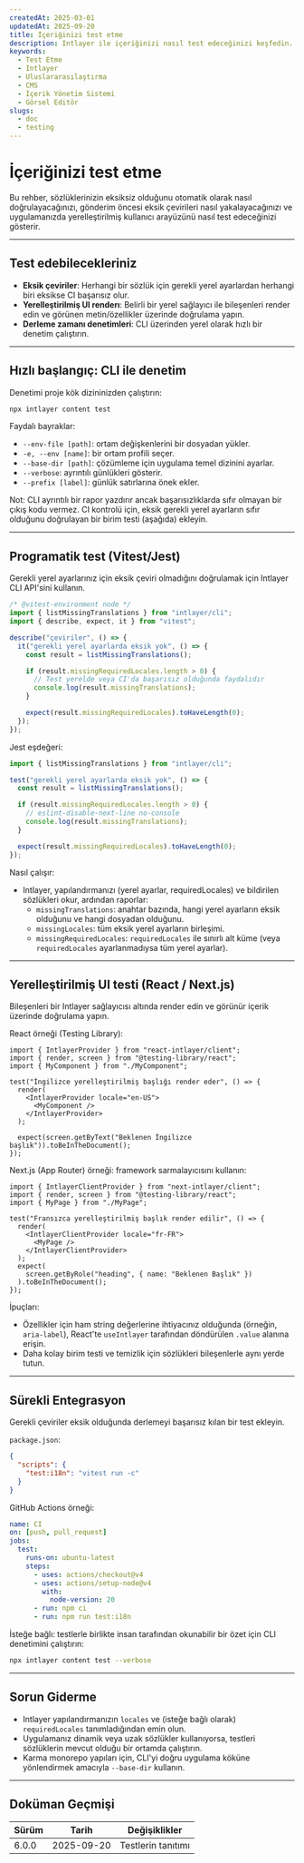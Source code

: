 ```yaml
---
createdAt: 2025-03-01
updatedAt: 2025-09-20
title: İçeriğinizi test etme
description: Intlayer ile içeriğinizi nasıl test edeceğinizi keşfedin.
keywords:
  - Test Etme
  - Intlayer
  - Uluslararasılaştırma
  - CMS
  - İçerik Yönetim Sistemi
  - Görsel Editör
slugs:
  - doc
  - testing
---
```


# İçeriğinizi test etme

Bu rehber, sözlüklerinizin eksiksiz olduğunu otomatik olarak nasıl doğrulayacağınızı, gönderim öncesi eksik çevirileri nasıl yakalayacağınızı ve uygulamanızda yerelleştirilmiş kullanıcı arayüzünü nasıl test edeceğinizi gösterir.

---

## Test edebilecekleriniz

- **Eksik çeviriler**: Herhangi bir sözlük için gerekli yerel ayarlardan herhangi biri eksikse CI başarısız olur.
- **Yerelleştirilmiş UI renderı**: Belirli bir yerel sağlayıcı ile bileşenleri render edin ve görünen metin/özellikler üzerinde doğrulama yapın.
- **Derleme zamanı denetimleri**: CLI üzerinden yerel olarak hızlı bir denetim çalıştırın.

---

## Hızlı başlangıç: CLI ile denetim

Denetimi proje kök dizininizden çalıştırın:

```bash
npx intlayer content test
```

Faydalı bayraklar:

- `--env-file [path]`: ortam değişkenlerini bir dosyadan yükler.
- `-e, --env [name]`: bir ortam profili seçer.
- `--base-dir [path]`: çözümleme için uygulama temel dizinini ayarlar.
- `--verbose`: ayrıntılı günlükleri gösterir.
- `--prefix [label]`: günlük satırlarına önek ekler.

Not: CLI ayrıntılı bir rapor yazdırır ancak başarısızlıklarda sıfır olmayan bir çıkış kodu vermez. CI kontrolü için, eksik gerekli yerel ayarların sıfır olduğunu doğrulayan bir birim testi (aşağıda) ekleyin.

---

## Programatik test (Vitest/Jest)

Gerekli yerel ayarlarınız için eksik çeviri olmadığını doğrulamak için Intlayer CLI API'sini kullanın.

```ts
/* @vitest-environment node */
import { listMissingTranslations } from "intlayer/cli";
import { describe, expect, it } from "vitest";

describe("çeviriler", () => {
  it("gerekli yerel ayarlarda eksik yok", () => {
    const result = listMissingTranslations();

    if (result.missingRequiredLocales.length > 0) {
      // Test yerelde veya CI'da başarısız olduğunda faydalıdır
      console.log(result.missingTranslations);
    }

    expect(result.missingRequiredLocales).toHaveLength(0);
  });
});
```

Jest eşdeğeri:

```ts
import { listMissingTranslations } from "intlayer/cli";

test("gerekli yerel ayarlarda eksik yok", () => {
  const result = listMissingTranslations();

  if (result.missingRequiredLocales.length > 0) {
    // eslint-disable-next-line no-console
    console.log(result.missingTranslations);
  }

  expect(result.missingRequiredLocales).toHaveLength(0);
});
```

Nasıl çalışır:

- Intlayer, yapılandırmanızı (yerel ayarlar, requiredLocales) ve bildirilen sözlükleri okur, ardından raporlar:
  - `missingTranslations`: anahtar bazında, hangi yerel ayarların eksik olduğunu ve hangi dosyadan olduğunu.
  - `missingLocales`: tüm eksik yerel ayarların birleşimi.
  - `missingRequiredLocales`: `requiredLocales` ile sınırlı alt küme (veya `requiredLocales` ayarlanmadıysa tüm yerel ayarlar).

---

## Yerelleştirilmiş UI testi (React / Next.js)

Bileşenleri bir Intlayer sağlayıcısı altında render edin ve görünür içerik üzerinde doğrulama yapın.

React örneği (Testing Library):

```tsx
import { IntlayerProvider } from "react-intlayer/client";
import { render, screen } from "@testing-library/react";
import { MyComponent } from "./MyComponent";

test("İngilizce yerelleştirilmiş başlığı render eder", () => {
  render(
    <IntlayerProvider locale="en-US">
      <MyComponent />
    </IntlayerProvider>
  );

  expect(screen.getByText("Beklenen İngilizce başlık")).toBeInTheDocument();
});
```

Next.js (App Router) örneği: framework sarmalayıcısını kullanın:

```tsx
import { IntlayerClientProvider } from "next-intlayer/client";
import { render, screen } from "@testing-library/react";
import { MyPage } from "./MyPage";

test("Fransızca yerelleştirilmiş başlık render edilir", () => {
  render(
    <IntlayerClientProvider locale="fr-FR">
      <MyPage />
    </IntlayerClientProvider>
  );
  expect(
    screen.getByRole("heading", { name: "Beklenen Başlık" })
  ).toBeInTheDocument();
});
```

İpuçları:

- Özellikler için ham string değerlerine ihtiyacınız olduğunda (örneğin, `aria-label`), React'te `useIntlayer` tarafından döndürülen `.value` alanına erişin.
- Daha kolay birim testi ve temizlik için sözlükleri bileşenlerle aynı yerde tutun.

---

## Sürekli Entegrasyon

Gerekli çeviriler eksik olduğunda derlemeyi başarısız kılan bir test ekleyin.

`package.json`:

```json
{
  "scripts": {
    "test:i18n": "vitest run -c"
  }
}
```

GitHub Actions örneği:

```yaml
name: CI
on: [push, pull_request]
jobs:
  test:
    runs-on: ubuntu-latest
    steps:
      - uses: actions/checkout@v4
      - uses: actions/setup-node@v4
        with:
          node-version: 20
      - run: npm ci
      - run: npm run test:i18n
```

İsteğe bağlı: testlerle birlikte insan tarafından okunabilir bir özet için CLI denetimini çalıştırın:

```bash
npx intlayer content test --verbose
```

---

## Sorun Giderme

- Intlayer yapılandırmanızın `locales` ve (isteğe bağlı olarak) `requiredLocales` tanımladığından emin olun.
- Uygulamanız dinamik veya uzak sözlükler kullanıyorsa, testleri sözlüklerin mevcut olduğu bir ortamda çalıştırın.
- Karma monorepo yapıları için, CLI'yi doğru uygulama köküne yönlendirmek amacıyla `--base-dir` kullanın.

---

## Doküman Geçmişi

| Sürüm | Tarih      | Değişiklikler      |
| ----- | ---------- | ------------------ |
| 6.0.0 | 2025-09-20 | Testlerin tanıtımı |
